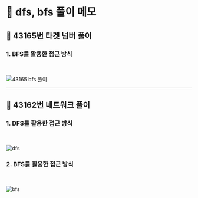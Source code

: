 # 📖 dfs, bfs 풀이 메모

## 📌 43165번 타겟 넘버 풀이

### 1. BFS를 활용한 접근 방식
<br>

![43165 bfs 풀이](https://user-images.githubusercontent.com/84573261/224705888-904e7524-76ca-4eb7-8531-85c6fb2c8985.jpg)

---

## 📌 43162번 네트워크 풀이

### 1. DFS를 활용한 접근 방식
<br>

![dfs](https://user-images.githubusercontent.com/84573261/226179065-1e09f8de-6a9e-43d2-a5d1-812b377fd728.jpg)


### 2. BFS를 활용한 접근 방식
<br>

![bfs](https://user-images.githubusercontent.com/84573261/226179092-1866222a-1d04-44e7-a59b-ace06a591652.jpg)
